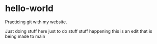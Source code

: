 # hello-world
Practicing git with my website.

Just doing stuff here just to do stuff
stuff happening
this is an edit that is being made to main
